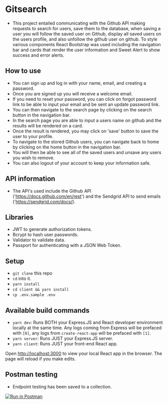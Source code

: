 # Gitsearch

- This project entailed communicating with the Github API making requests to search for users, save them to the database, when saving a user you will follow the saved user on Github, display all saved users on the users profile, and also unfollow the github user on github. To style various components React Bootstrap was used including the navigation bar and cards that render the user information and Sweet Alert to show success and error alerts.

## How to use

- You can sign up and log in with your name, email, and creating a password.
- Once you are signed up you will receive a welcome email.
- If you need to reset your password, you can click on forgot password link to be able to input your email and be sent an update password link.
- You can then navigate to the search page by clicking on the search button in the navigation bar.
- In the search page you are able to input a users name on github and the results will be rendered on a card.
- Once the result is rendered, you may click on 'save' button to save the user to your profile.
- To navigate to the stored Github users, you can navigate back to home by clicking on the home button in the navigation bar.
- You will then be able to see all of the saved users and unsave any users you wish to remove.
- You can also logout of your account to keep your information safe.

## API information

- The API's used include the Github API ('https://docs.github.com/en/rest') and the Sendgrid API to send emails ('https://sendgrid.com/docs/).

## Libraries

- JWT to generate authorization tokens.
- Bcrypt to hash user passwords.
- Validator to validate data.
- Passport for authenticating with a JSON Web Token.

## Setup

- `git clone` this repo
- `cd` into it.
- `yarn install`
- `cd client && yarn install`
- `cp .env.sample .env`

## Available build commands

- `yarn dev`: Runs BOTH your Express.JS and React developer environment locally at the same time. Any logs coming from Express will be prefaced with `[0]`, any logs from `create-react-app` will be prefaced with `[1]`.
- `yarn server`: Runs JUST your Express.JS server.
- `yarn client`: Runs JUST your front-end React app.

Open [http://localhost:3000](http://localhost:3000) to view your local React app in the browser. The page will reload if you make edits.

## Postman testing

- Endpoint testing has been saved to a collection.

[![Run in Postman](https://run.pstmn.io/button.svg)](https://app.getpostman.com/run-collection/fb7c97049acd33cec57b)
